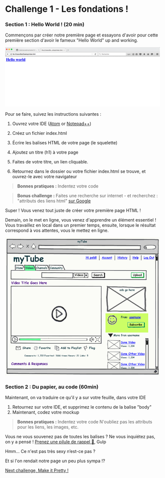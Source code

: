 Challenge 1 - Les fondations !
================

### Section 1 : Hello World ! (20 min)
Commençons par créer notre première page et essayons d'avoir pour cette première section d'avoir le fameux "Hello World" up and working.

![hello world image](https://raw.githubusercontent.com/makersacademy/taster2.0/master/assets/images/HTML%20Challenge/Hello%20world.png)

Pour se faire, suivez les instructions suivantes :

1. Ouvrez votre IDE ([Atom](https://atom.io/ "Atom.io") or [Notepad++](https://notepad-plus-plus.org/download/v6.9.1.html "Notepad++"))

2. Créez un fichier index.html

3. Écrire les balises HTML de votre page (le squelette)

4. Ajoutez un titre (h1) à votre page

5. Faites de votre titre, un lien cliquable.

6. Retournez dans le dossier ou votre fichier index.html se trouve, et ouvrez-le avec votre navigateur

> **Bonnes pratiques :**
Indentez votre code

> **Bonus challenge :**
Faites une recherche sur internet - et recherchez : "attributs des liens html" [sur Google](https://google.fr/ "Google")

Super ! Vous venez tout juste de créer votre première page HTML !

Demain, on le met en ligne, vous venez d'apprendre un élément essentiel ! Vous travaillez en local dans un premier temps, ensuite, lorsque le résultat correspond à vos attentes, vous le mettez en ligne.                                         

![hello world image](https://raw.githubusercontent.com/makersacademy/taster2.0/master/assets/images/HTML%20Challenge/mockup%20example.gif)

### Section 2 : Du papier, au code (60min)

Maintenant, on va traduire ce qu'il y a sur votre feuille, dans votre IDE

1. Retournez sur votre IDE, et supprimez le contenu de la balise "body"
2. Maintenant, codez votre mockup

> **Bonnes pratiques :**
Indentez votre code
N'oubliez pas les attributs pour les liens, les images, etc.


Vous ne vous souvenez pas de toutes les balises ? Ne vous inquiétez pas, on y a pensé ! [Prenez une pilule de rappel :pill:](https://github.com/Coding-Days/coding-days/blob/master/assets/pills/html.md "Taster v2"), Gulp

Hmm... Ce n'est pas très sexy n’est-ce pas ?

Et si l'on rendait notre page un peu plus sympa !?


[Next challenge, Make it Pretty !](https://github.com/Coding-Days/coding-days/blob/master/challenge_2.md "Challenge 2")
